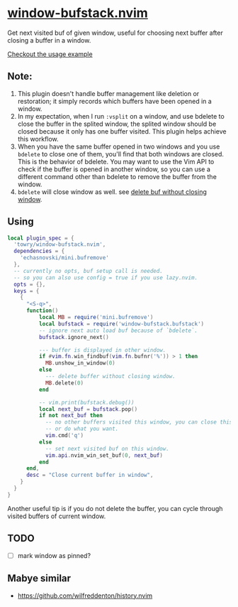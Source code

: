 # [window-bufstack.nvim](https://github.com/towry/window-bufstack.nvim)

Get next visited buf of given window, useful for choosing next buffer after closing a
buffer in a window.

[Checkout the usage example](https://github.com/search?q=window-bufstack+repo%3Atowry%2Fnvim+language%3ALua&type=code)

## Note:

1. This plugin doesn't handle buffer management like deletion or restoration; it simply records which buffers have been opened in a window.
2. In my expectation, when I run `:vsplit` on a window, and use bdelete to close the buffer in the splited window, the splited window should be closed because it only has one buffer visited. This plugin helps achieve this workflow.
3. When you have the same buffer opened in two windows and you use `bdelete` to close one of them, you'll find that both windows are closed. This is the behavior of bdelete. You may want to use the Vim API to check if the buffer is opened in another window, so you can use a different command other than bdelete to remove the buffer from the window.
4. `bdelete` will close window as well. see [delete buf without closing window](https://vim.fandom.com/wiki/Deleting_a_buffer_without_closing_the_window).

## Using

```lua
local plugin_spec = {
  'towry/window-bufstack.nvim',
  dependencies = {
    'echasnovski/mini.bufremove'
  },
  -- currently no opts, buf setup call is needed.
  -- so you can also use config = true if you use lazy.nvim.
  opts = {},
  keys = {
    {
      "<S-q>",
      function()
          local MB = require('mini.bufremove')
          local bufstack = require('window-bufstack.bufstack')
          -- ignore next auto load buf because of `bdelete`.
          bufstack.ignore_next()

          --- buffer is displayed in other window.
          if #vim.fn.win_findbuf(vim.fn.bufnr('%')) > 1 then
            MB.unshow_in_window(0)
          else
            --- delete buffer without closing window.
            MB.delete(0)
          end

          -- vim.print(bufstack.debug())
          local next_buf = bufstack.pop()
          if not next_buf then
            -- no other buffers visited this window, you can close this window
            -- or do what you want.
            vim.cmd('q')
          else
            -- set next visited buf on this window.
            vim.api.nvim_win_set_buf(0, next_buf)
          end
      end,
      desc = "Close current buffer in window",
    }
  }
}
```

Another useful tip is if you do not delete the buffer, you can cycle through
visited buffers of current window.

## TODO

- [ ] mark window as pinned?

## Mabye similar

- https://github.com/wilfreddenton/history.nvim
